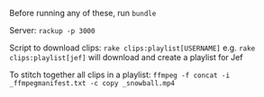 Before running any of these, run `bundle`

Server: `rackup -p 3000`

Script to download clips: `rake clips:playlist[USERNAME]`
e.g. `rake clips:playlist[jef]` will download and create a playlist for Jef

To stitch together all clips in a playlist:
`ffmpeg -f concat -i _ffmpegmanifest.txt -c copy _snowball.mp4`
